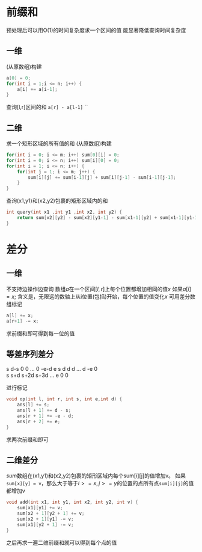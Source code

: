 # 前缀和
预处理后可以用O(1)的时间复杂度求一个区间的值
能显著降低查询时间复杂度
## 一维
(从原数组)构建
```cpp
a[0] = 0;
for(int i = 1;i <= n; i++) {
	a[i] += a[i-1];
}
```
查询\[l,r]区间的和
`a[r] - a[l-1]` 
``
## 二维
求一个矩形区域的所有值的和
(从原数组)构建
```cpp
for(int i = 0; i <= m; i++) sum[0][i] = 0;
for(int i = 0; i <= n; i++) sum[i][0] = 0;
for(int i = 1; i <= n; i++) {
	for(int j = 1; i <= m; j++) {
		sum[i][j] += sum[i-1][j] + sum[i][j-1] - sum[i-1][j-1];
	}
}
```

查询(x1,y1)和(x2,y2)包裹的矩形区域内的和
```cpp
int query(int x1 ,int y1 ,int x2, int y2) {
    return sum[x2][y2] - sum[x2][y1-1] - sum[x1-1][y2] + sum[x1-1][y1-1];
}
```

# 差分

## 一维
不支持边操作边查询
数组$a$在一个区间$[l,r]$上每个位置都增加相同的值$x$
如果$a[i] = x$;
含义是，无限远的数轴上从i位置(包括)开始，每个位置的值变化$x$ 
可用差分数组标记
```cpp
a[l] += x;
a[r+1] -= x;
```
求前缀和即可得到每一位的值

## 等差序列差分

s    d-s        0          0       ...    0     -e-d    e
s      d         d          d       ...    d      -e      0     
s    s+d    s+2d    s+3d    ...    e        0      0  

进行标记
```cpp
void op(int l, int r, int s, int e,int d) {
    ans[l] += s;
    ans[l + 1] += d - s;
    ans[r + 1] += -e - d;
    ans[r + 2] += e;
}
```
求两次前缀和即可

## 二维差分
$sum$数组在(x1,y1)和(x2,y2)包裹的矩形区域内每个sum\[i]\[j]的值增加v。
如果`sum[x][y] = v`，那么大于等于$i >= x,j >= y$的位置的点所有点`sum[i][j]`的值都增加v
```cpp
void add(int x1, int y1, int x2, int y2, int v) {
    sum[x1][y1] += v;
    sum[x2 + 1][y2 + 1] += v;
    sum[x2 + 1][y1] -= v;
    sum[x1][y2 + 1] -= v;
}
```
之后再求一遍二维前缀和就可以得到每个点的值


